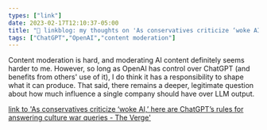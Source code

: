 ```yaml
---
types: ["link"]
date: 2023-02-17T12:10:37-05:00
title: "🔗 linkblog: my thoughts on 'As conservatives criticize ‘woke AI,’ here are ChatGPT’s rules for answering culture war queries - The Verge'"
tags: ["ChatGPT","OpenAI","content moderation"]
---
```

Content moderation is hard, and moderating AI content definitely seems harder to me. However, so long as OpenAI has control over ChatGPT (and benefits from others' use of it), I do think it has a responsibility to shape what it can produce. That said, there remains a deeper, legitimate question about how much influence a single company should have over LLM output.  
 

[link to 'As conservatives criticize ‘woke AI,’ here are ChatGPT’s rules for answering culture war queries - The Verge'](https://www.theverge.com/2023/2/17/23603906/openai-chatgpt-woke-criticism-culture-war-rules)
